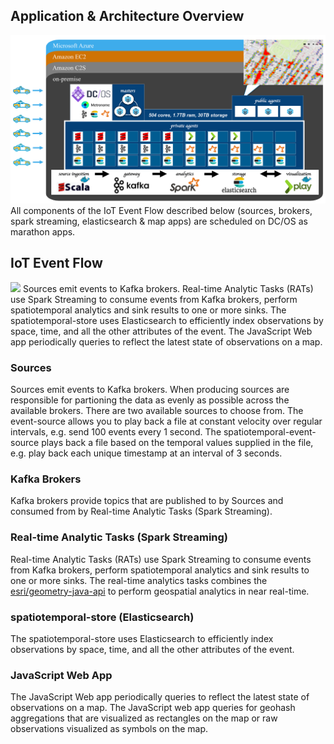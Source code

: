 ## Application & Architecture Overview
<img src="architecture.jpg"/>
All components of the IoT Event Flow described below (sources, brokers, spark streaming, elasticsearch & map apps) are scheduled on DC/OS as marathon apps.

## IoT Event Flow
<img src="flow.jpg"/>
Sources emit events to Kafka brokers.  Real-time Analytic Tasks (RATs) use Spark Streaming to consume events from Kafka brokers, perform spatiotemporal analytics and sink results to one or more sinks.  The spatiotemporal-store uses Elasticsearch to efficiently index observations by space, time, and all the other attributes of the event.  The JavaScript Web app periodically queries to reflect the latest state of observations on a map.

### Sources
Sources emit events to Kafka brokers.  When producing sources are responsible for partioning the data as evenly as possible across the available brokers.  There are two available sources to choose from.  The event-source allows you to play back a file at constant velocity over regular intervals, e.g. send 100 events every 1 second.  The spatiotemporal-event-source plays back a file based on the temporal values supplied in the file, e.g. play back each unique timestamp at an interval of 3 seconds.

### Kafka Brokers
Kafka brokers provide topics that are published to by Sources and consumed from by Real-time Analytic Tasks (Spark Streaming).

### Real-time Analytic Tasks (Spark Streaming)
Real-time Analytic Tasks (RATs) use Spark Streaming to consume events from Kafka brokers, perform spatiotemporal analytics and sink results to one or more sinks.  The real-time analytics tasks combines the <a href="https://github.com/Esri/geometry-api-java">esri/geometry-java-api</a> to perform geospatial analytics in near real-time.

### spatiotemporal-store (Elasticsearch)
The spatiotemporal-store uses Elasticsearch to efficiently index observations by space, time, and all the other attributes of the event.

### JavaScript Web App
The JavaScript Web app periodically queries to reflect the latest state of observations on a map.  The JavaScript web app queries for geohash aggregations that are visualized as rectangles on the map or raw observations visualized as symbols on the map.
